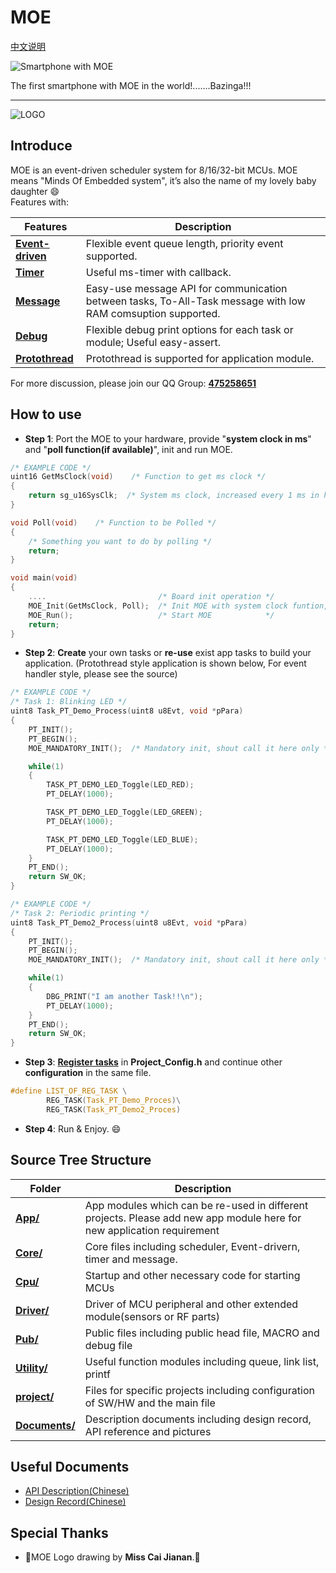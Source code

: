 # MOE   
[中文说明](https://github.com/ianhom/MOE/blob/master/README_CHINESE.md) 


![Smartphone with MOE](https://github.com/ianhom/MOE/blob/master/Documents/Pic/other/MOE_with_MI_3.jpg?raw=true) 


The first smartphone with MOE in the world!.......Bazinga!!!       


----
![LOGO](https://github.com/ianhom/MOE/blob/master/Documents/Pic/MOE_logo_V0_1e.png?raw=true)    

## Introduce
MOE is an event-driven scheduler system for 8/16/32-bit MCUs. MOE means "Minds Of Embedded system", it’s also the name of my lovely baby daughter :smile:    
Features with:   


 Features | Description   
----------------- | ---------------------------------------------   
[**Event-driven**](https://github.com/ianhom/MOE/blob/master/Documents/Design_Record.md/#关于事件驱动) | Flexible event queue length, priority event supported.   
[**Timer**](https://github.com/ianhom/MOE/blob/master/Documents/Design_Record.md/#关于定时器) | Useful ms-timer with callback.   
[**Message**](https://github.com/ianhom/MOE/blob/master/Documents/Design_Record.md/#再谈消息机制) | Easy-use message API for communication between tasks, To-All-Task message with low RAM comsuption supported.   
[**Debug**](https://github.com/ianhom/MOE/blob/master/Documents/Design_Record.md/#关于调试选项) | Flexible debug print options for each task or module; Useful easy-assert.  
[**Protothread**](https://github.com/ianhom/MOE/blob/master/Documents/Design_Record.md/#关于原型线程) | Protothread is supported for application module.   


For more discussion, please join our QQ Group: **[475258651](https://jq.qq.com/?_wv=1027&k=41PrZvS)**   

## How to use
- **Step 1**: Port the MOE to your hardware, provide "**system clock in ms**" and "**poll function(if available)**", init and run MOE.  
```c
/* EXAMPLE CODE */
uint16 GetMsClock(void)    /* Function to get ms clock */
{
    return sg_u16SysClk;  /* System ms clock, increased every 1 ms in hardware timer interrupt */
}

void Poll(void)    /* Function to be Polled */
{
    /* Something you want to do by polling */
    return;
}

void main(void)
{
    ....                         /* Board init operation */
    MOE_Init(GetMsClock, Poll);  /* Init MOE with system clock funtion, and poll function(fill "NULL" if NOT available) */
    MOE_Run();                   /* Start MOE            */
    return;
}
```
- **Step 2**: **Create** your own tasks or **re-use** exist app tasks to build your application. (Protothread style application is shown below, For event handler style, please see the source)
```c
/* EXAMPLE CODE */
/* Task 1: Blinking LED */
uint8 Task_PT_Demo_Process(uint8 u8Evt, void *pPara)
{   
    PT_INIT();
    PT_BEGIN();
    MOE_MANDATORY_INIT();  /* Mandatory init, shout call it here only */

    while(1)
    {
        TASK_PT_DEMO_LED_Toggle(LED_RED);
        PT_DELAY(1000);

        TASK_PT_DEMO_LED_Toggle(LED_GREEN);
        PT_DELAY(1000);

        TASK_PT_DEMO_LED_Toggle(LED_BLUE);
        PT_DELAY(1000);
    }
    PT_END();
    return SW_OK;
}
```   

```c
/* EXAMPLE CODE */
/* Task 2: Periodic printing */
uint8 Task_PT_Demo2_Process(uint8 u8Evt, void *pPara)
{    
    PT_INIT(); 
    PT_BEGIN();
    MOE_MANDATORY_INIT();  /* Mandatory init, shout call it here only */

    while(1)
    {
        DBG_PRINT("I am another Task!!\n");
        PT_DELAY(1000);
    }
    PT_END();
    return SW_OK;
}
```

- **Step 3**: [**Register tasks**](https://github.com/ianhom/MOE/blob/master/Documents/Design_Record.md/#关于任务注册) in **Project_Config.h** and continue other **configuration** in the same file.   
```c
#define LIST_OF_REG_TASK \
        REG_TASK(Task_PT_Demo_Proces)\
        REG_TASK(Task_PT_Demo2_Proces)
```
- **Step 4**: Run & Enjoy. :smile:   


## Source Tree Structure  


   Folder        |   Description  
 ------------ | ------------------------------------------------------------------------   
   [**App/**](https://github.com/ianhom/MOE/tree/master/App) | App modules which can be re-used in different projects. Please add new app module here for new application requirement    
   [**Core/**](https://github.com/ianhom/MOE/tree/master/Core) | Core files including scheduler, Event-drivern, timer and message.    
   [**Cpu/**](https://github.com/ianhom/MOE/tree/master/Cpu) | Startup and other necessary code for starting MCUs       
   [**Driver/**](https://github.com/ianhom/MOE/tree/master/Driver) | Driver of MCU peripheral and other extended module(sensors or RF parts)    
   [**Pub/**](https://github.com/ianhom/MOE/tree/master/Pub) | Public files including public head file, MACRO and debug file    
   [**Utility/**](https://github.com/ianhom/MOE/tree/master/Utility) | Useful function modules including queue, link list, printf    
   [**project/**](https://github.com/ianhom/MOE/tree/master/project) | Files for specific projects including configuration of SW/HW and the main file    
   [**Documents/**](https://github.com/ianhom/MOE/tree/master/Documents) | Description documents including design record, API reference and pictures    
   
   

## Useful Documents
 - [API Description(Chinese)](https://github.com/ianhom/MOE/blob/master/Documents/API_Description_Chinese.md)    
 - [Design Record(Chinese)](https://github.com/ianhom/MOE/blob/master/Documents/Design_Record.md) 


## Special Thanks 
- :tada:MOE Logo drawing by **Miss Cai Jianan**.:tada:
